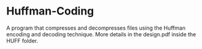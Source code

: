 # Huffman-Coding
A program that compresses and decompresses files using the Huffman encoding and decoding technique. More details in the design.pdf inside the HUFF folder.
